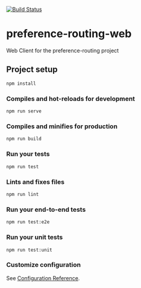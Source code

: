 [![Build Status](https://travis-ci.com/sinpat/preference-routing-web.svg?branch=master)](https://travis-ci.com/sinpat/preference-routing-web)

# preference-routing-web

Web Client for the preference-routing project

## Project setup
```
npm install
```

### Compiles and hot-reloads for development
```
npm run serve
```

### Compiles and minifies for production
```
npm run build
```

### Run your tests
```
npm run test
```

### Lints and fixes files
```
npm run lint
```

### Run your end-to-end tests
```
npm run test:e2e
```

### Run your unit tests
```
npm run test:unit
```

### Customize configuration
See [Configuration Reference](https://cli.vuejs.org/config/).

